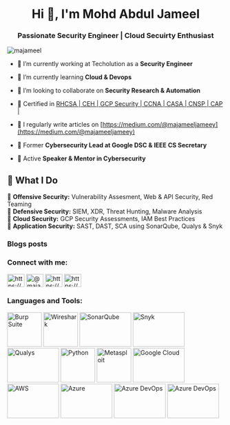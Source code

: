 <h1 align="center">Hi 👋, I'm Mohd Abdul Jameel</h1>
<h3 align="center">Passionate Security Engineer | Cloud Secuirty Enthusiast</h3>

<p align="left"> <img src="https://komarev.com/ghpvc/?username=majameel&label=Profile%20views&color=0e75b6&style=flat" alt="majameel" /> </p>

- 🔭 I’m currently working at Techolution as a **Security Engineer**

- 🌱 I’m currently learning **Cloud & Devops**

- 👯 I’m looking to collaborate on **Security Research & Automation**

- 📜 Certified in [RHCSA | CEH | GCP Security | CCNA | CASA | CNSP | CAP |](https://www.credly.com/users/mohd-abdul-jameel.9c6abaca)

- 📝 I regularly write articles on [https://medium.com/@majameeljameey](https://medium.com/@majameeljameey)

- 🔹 Former **Cybersecurity Lead at Google DSC & IEEE CS Secretary**  

- 🔹 Active **Speaker & Mentor in Cybersecurity**  

## 🚀 What I Do  
🔹 **Offensive Security:** Vulnerability Assesment, Web & API Security, Red Teaming  
🔹 **Defensive Security:** SIEM, XDR, Threat Hunting, Malware Analysis  
🔹 **Cloud Security:** GCP Security Assessments, IAM Best Practices  
🔹 **Application Security:** SAST, DAST, SCA using SonarQube, Qualys & Snyk 

### Blogs posts
<!-- BLOG-POST-LIST:START -->
<!-- BLOG-POST-LIST:END -->

<h3 align="left">Connect with me:</h3>
<p align="left">
<a href="https://linkedin.com/in/https://www.linkedin.com/in/mohd-abdul-jameel-305ax25/" target="blank"><img align="center" src="https://raw.githubusercontent.com/rahuldkjain/github-profile-readme-generator/master/src/images/icons/Social/linked-in-alt.svg" alt="https://www.linkedin.com/in/mohd-abdul-jameel-305ax25/" height="30" width="40" /></a>
<a href="https://medium.com/@majameeljameey" target="blank"><img align="center" src="https://raw.githubusercontent.com/rahuldkjain/github-profile-readme-generator/master/src/images/icons/Social/medium.svg" alt="@majameeljameey" height="30" width="40" /></a>
<a href="https://www.youtube.com/@MOHDABDULJAMEEL-x7w" target="blank"><img align="center" src="https://raw.githubusercontent.com/rahuldkjain/github-profile-readme-generator/master/src/images/icons/Social/youtube.svg" alt="https://www.youtube.com/channel/uc9lwzzrsr5cdxr0trp9hjaa" height="30" width="40" /></a>
<a href="/https://medium.com/@majameeljameey" target="blank"><img align="center" src="https://raw.githubusercontent.com/rahuldkjain/github-profile-readme-generator/master/src/images/icons/Social/rss.svg" alt="https://medium.com/@majameeljameey" height="30" width="40" /></a>
</p>

<h3 align="left">Languages and Tools:</h3>
<p align="left">
  <!-- Burp Suite -->
  <img src="https://portswigger.net/images/logos/burp-icon-orange.svg" alt="Burp Suite" width="80" height="80"/> 
  
  <!-- Wireshark -->
  <img src="https://www.wireshark.org/assets/img/wireshark-logo.png" alt="Wireshark" width="80" height="80"/>
  
  <!-- SonarQube -->
  <img src="https://assets-eu-01.kc-usercontent.com/6312d6a8-faef-0175-9d92-e94376ab3538/d7cb9d1c-0443-4605-9c31-72d034c56abc/sonarqube-cloud_card.png?w=325&h=200&auto=format&fit=crop" alt="SonarQube" width="120" height="80"/>
  
  <!-- Snyk -->
  <img src="https://camo.githubusercontent.com/8014c82b9042538d84e29c073336b7634f21a605be06e7ec693399a9b57b4b0e/68747470733a2f2f7265732e636c6f7564696e6172792e636f6d2f736e796b2f696d6167652f75706c6f61642f76313437303734353339312f6c6f676f2f736e796b2d7072696e742e737667" alt="Snyk" width="120" height="80"/>
  
  <!-- Qualys -->
  <img src="https://orca.security/wp-content/uploads/2023/01/orca-qualys-comparison-logo-white.png?w=1136" alt="Qualys" width="120" height="80"/>
  
  <!-- Python -->
  <img src="https://www.python.org/static/community_logos/python-logo.png" alt="Python" width="80" height="80"/>
  
  <!-- Metasploit -->
  <img src="https://ih1.redbubble.net/image.65324526.3912/raf,360x360,075,t,fafafa:ca443f4786.jpg" alt="Metasploit" width="80" height="80"/>
  
  <!-- Google Cloud Platform (GCP) -->
  <img src="https://openupthecloud.com/wp-content/uploads/2020/04/gcp.png?ezimgfmt=ng:webp/ngcb2/rs:device/rscb2-1" alt="Google Cloud" width="120" height="80"/>
  
  <!-- AWS -->
  <img src="https://upload.wikimedia.org/wikipedia/commons/9/93/Amazon_Web_Services_Logo.svg" alt="AWS" width="120" height="80"/>
  
  <!-- Azure -->
  <img src="https://upload.wikimedia.org/wikipedia/commons/a/a8/Microsoft_Azure_Logo.svg" alt="Azure" width="120" height="80"/>
  
  <!-- Azure DevOps -->
  <img src="https://www.vivantio.com/wp-content/uploads/2024-vivantio-integrations-cover-azure-devops.png" alt="Azure DevOps" width="120" height="80"/>

<img src="https://www.softdebut.com/getmetafile/d82dad4e-da49-4bb4-b44e-4cf9af153a89/Group-1715.aspx?maxsidesize=220" alt="Azure DevOps" width="120" height="80"/>
  
</p>
